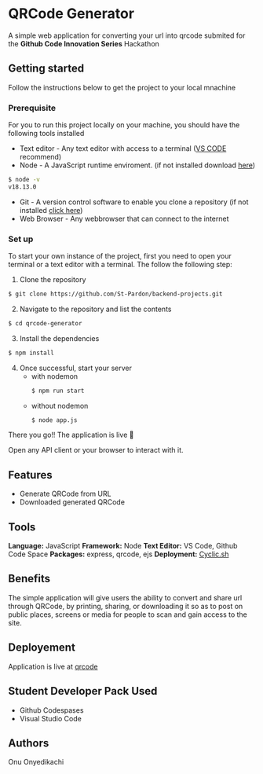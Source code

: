 # QRCode Generator
A simple web application for converting your url into qrcode submited for the **Github Code Innovation Series** Hackathon

## Getting started
Follow the instructions below to get the project to your local mnachine
### Prerequisite
For you to run this project locally on your machine, you should have the following tools installed
- Text editor - Any text editor with access to a terminal ([VS CODE](https://code.visualstudio.com/) recommend)
- Node - A JavaScript runtime enviroment. (if not installed download [here](https://nodejs.org/en/))

```sh
$ node -v
v18.13.0
```
- Git - A version control software to enable you clone a repository (if not installed [click here](https://git-scm.com/))
- Web Browser - Any webbrowser that can connect to the internet 

### Set up
To start your own instance of the project, first you need to open your terminal or a text editor with a terminal. The follow the following step:

1. Clone the repository
```bash
$ git clone https://github.com/St-Pardon/backend-projects.git
``` 

2. Navigate to the repository and list the contents
```bash
$ cd qrcode-generator
``` 
3. Install the dependencies
```bash
$ npm install
```

4. Once successful, start your server
    - with nodemon
        ```bash
        $ npm run start
        ```
    - without nodemon
        ```bash
        $ node app.js
        ```
There you go!! The application is live 🚀

Open any API client or your browser to interact with it.

## Features
- Generate QRCode from URL
- Downloaded generated QRCode

## Tools
**Language:** JavaScript
**Framework:** Node
**Text Editor:** VS Code, Github Code Space
**Packages:** express, qrcode, ejs
**Deployment:** [Cyclic.sh](https://cyclic.sh) 

## Benefits
The simple application will give users the ability to convert and share url through QRCode, by printing, sharing, or downloading it so as to post on public places, screens or media for people to scan and gain access to the site.



## Deployement
Application is live at [qrcode](https://dead-tan-greyhound-ring.cyclic.app)

## Student Developer Pack Used
- Github Codespases
- Visual Studio Code

## Authors
Onu Onyedikachi